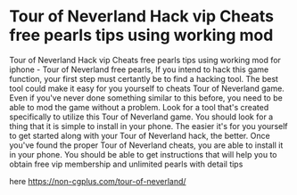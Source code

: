 # Tour of Neverland Hack vip Cheats free pearls tips using working mod

Tour of Neverland Hack vip Cheats free pearls tips using working mod for iphone - Tour of Neverland free pearls, If you intend to hack this game function, your first step must certantly be to find a hacking tool. The best tool could make it easy for you yourself to cheats Tour of Neverland game. Even if you've never done something similar to this before, you need to be able to mod the game without a problem. Look for a tool that's created specifically to utilize this Tour of Neverland game. You should look for a thing that it is simple to install in your phone. The easier it's for you yourself to get started along with your Tour of Neverland hack, the better. Once you've found the proper Tour of Neverland cheats, you are able to install it in your phone. You should be able to get instructions that will help you to obtain free vip membership and unlimited pearls with detail tips

here https://non-cgplus.com/tour-of-neverland/

